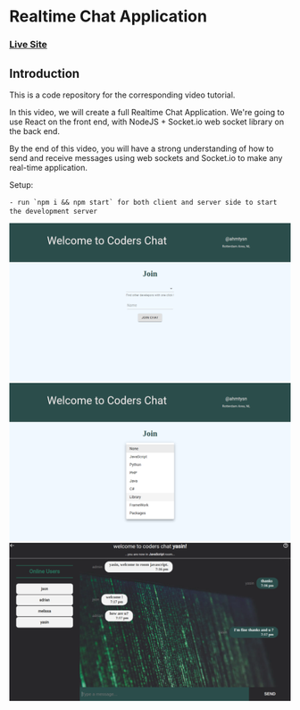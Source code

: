 # Realtime Chat Application

### [Live Site](https://5fa1a7e81c1e7c0093456132--loving-engelbart-ad9d28.netlify.app/)

## Introduction

This is a code repository for the corresponding video tutorial.

In this video, we will create a full Realtime Chat Application. We're going to use React on the front end, with NodeJS + Socket.io web socket library on the back end.

By the end of this video, you will have a strong understanding of how to send and receive messages using web sockets and Socket.io to make any real-time application.

Setup:

```
- run `npm i && npm start` for both client and server side to start the development server
```

  <img src = "images/home-page.png" />
  <img src = "images/select-room.png" />
  <img src = "images/chat-menu.png" />

